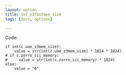 ```yaml
---
layout: option
title: int_z3fastmem_size
tags: [docs, options]

---
```


Code:

    if int(c.uae_z3mem_size):
        value = str(int(c.uae_z3mem_size) * 1024 * 1024)
    # if c.zorro_iii_memory:
    #     value = str(int(c.zorro_iii_memory) * 1024)
    else:
        value = "0"
